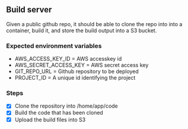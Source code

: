 ## Build server

Given a public github repo, it should be able to clone the repo into into a container, build it, and store the build output into a S3 bucket.

### Expected environment variables

- AWS_ACCESS_KEY_ID = AWS accesskey id
- AWS_SECRET_ACCESS_KEY = AWS secret access key
- GIT_REPO_URL = Github repository to be deployed
- PROJECT_ID = A unique id identifying the project

### Steps

- [x] Clone the repository into /home/app/code 
- [x] Build the code that has been cloned 
- [x] Upload the build files into S3
